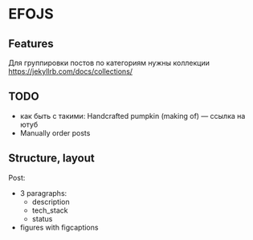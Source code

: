 # EFOJS
## Features
Для группировки постов по категориям нужны коллекции
https://jekyllrb.com/docs/collections/

## TODO
- как быть с такими: Handcrafted pumpkin (making of) — ссылка на ютуб
- Manually order posts

## Structure, layout
Post:
- 3 paragraphs:
  - description
  - tech_stack
  - status
- figures with figcaptions
